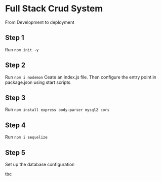 # Full Stack Crud System

From Development to deployment

## Step 1

Run `npm init -y`

## Step 2

Run `npm i nodemon`
Ceate an index.js file.
Then configure the entry point in package.json using
start scripts.

## Step 3

Run `npm install express body-parser mysql2 cors`

## Step 4

Run `npm i sequelize`

## Step 5

Set up the database configuration

tbc
